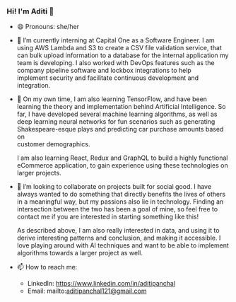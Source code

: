 ### Hi! I'm Aditi 👋

<!--
**aditipanchal121/aditipanchal121** is a ✨ _special_ ✨ repository because its `README.md` (this file) appears on your GitHub profile.
-->

- 😄 Pronouns: she/her

- 🔭 I’m currently interning at Capital One as a Software Engineer. I am using AWS Lambda and S3 to create a CSV file validation service, that can bulk upload information to a          database for the internal application my team is developing. I also worked with DevOps features such as the company pipeline software and lockbox integrations to help        
     implement security and facilitate continuous development and integration. 

- 🌱 On my own time, I am also learning TensorFlow, and have been learning the theory and implementation behind Artificial Intelligence. So far, I have developed several machine 
     learning algorithms, as well as deep learning neural networks for fun scenarios such as generating Shakespeare-esque plays and predicting car purchase amounts based on  
     customer demographics. 
     
     I am also learning React, Redux and GraphQL to build a highly functional eCommerce application, to gain experience using these technologies on larger projects.
     
- 👯 I’m looking to collaborate on projects built for social good. I have always wanted to do something that directly benefits the lives of others in a meaningful way, but my 
     passions also lie in technology. Finding an intersection between the two has been a goal of mine, so feel free to contact me if you are interested in starting something like 
     this!

     As described above, I am also really interested in data, and using it to derive interesting patterns and conclusion, and making it accessible. I love playing around with AI 
     techniques and want to be able to implement algorithms towards a larger project as well.

- 📫 How to reach me: 
     - LinkedIn: https://www.linkedin.com/in/aditipanchal
     - Email: mailto:aditipanchal121@gmail.com


